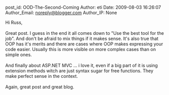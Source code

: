 post_id: OOD-The-Second-Coming
Author: eti
Date: 2009-08-03 16:26:07
Author_Email: noreply@blogger.com
Author_IP: None

Hi Russ,<br /><br />Great post. I guess in the end it all comes down to &quot;Use the best tool for the job&quot;. And don&#39;t be afraid to mix things if it makes sense. It&#39;s also true that OOP has it&#39;s merits and there are cases where OOP makes expressing your code easier. Usually this is more visible on more complex cases than on simple ones.<br /><br />And finally about ASP.NET MVC ... i love it, even if a big part of it is using extension methods witch are just syntax sugar for free functions. They make perfect sense in the context. <br /><br />Again, great post and great blog.
